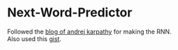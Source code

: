 # Next-Word-Predictor

Followed the [blog of andrej karpathy](https://karpathy.github.io/2015/05/21/rnn-effectiveness/) for making the RNN. <br>
Also used this [gist](https://gist.github.com/karpathy/d4dee566867f8291f086). <br>
